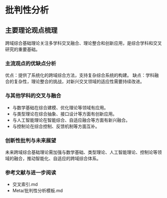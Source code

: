 # 批判性分析

## 主要理论观点梳理

跨域综合基础理论关注多学科交叉融合、理论整合和创新应用，是综合学科和交叉研究的重要基础。

### 主流观点的优缺点分析

优点：提供了系统化的跨域综合方法，支持复杂综合系统的构建。
缺点：学科融合的复杂性，理论整合的挑战，对新兴交叉领域的适应性需要持续改进。

### 与其他学科的交叉与融合

- 与数学基础在综合建模、优化理论等领域有应用。
- 与类型理论在综合抽象、接口设计等方面有创新应用。
- 与人工智能理论在智能综合、自适应融合等方面有新兴融合。
- 与控制论在综合控制、反馈机制等方面互补。

### 创新性批判与未来展望

未来跨域综合基础理论需加强与数学基础、类型理论、人工智能理论、控制论等领域的融合，推动智能化、自适应的跨域综合体系。

### 参考文献与进一步阅读

- 交叉索引.md
- Meta/批判性分析模板.md
